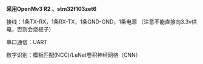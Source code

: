  **采用OpenMv3 R2 、stm32f103zet6**

接线：1条TX-RX，1条RX-TX，1条GND-GND，1条电源
（注意不能直接向3.3v供电，否则会烧板子）

串口通信：UART

数字识别：模板匹配(NCC)/LeNet卷积神经网络（CNN）



